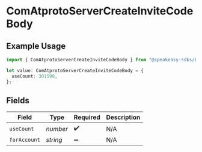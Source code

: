 # ComAtprotoServerCreateInviteCodeBody

## Example Usage

```typescript
import { ComAtprotoServerCreateInviteCodeBody } from "@speakeasy-sdks/bluesky/models/operations";

let value: ComAtprotoServerCreateInviteCodeBody = {
  useCount: 301598,
};
```

## Fields

| Field              | Type               | Required           | Description        |
| ------------------ | ------------------ | ------------------ | ------------------ |
| `useCount`         | *number*           | :heavy_check_mark: | N/A                |
| `forAccount`       | *string*           | :heavy_minus_sign: | N/A                |